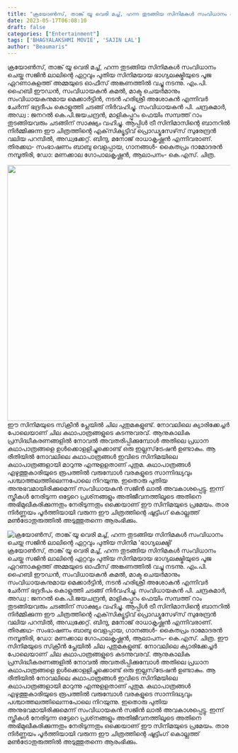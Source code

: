 ```yaml
---
title: "ക്രയോൺസ്, താങ്ക് യൂ വെരി മച്ച്, ഹന്ന തുടങ്ങിയ സിനിമകൾ സംവിധാനം ചെയ്ത സജിൻ ലാലിന്റെ ഏറ്റവും പുതിയ സിനിമ 'ഭാഗ്യലക്ഷ്മി'"
date: 2023-05-17T06:08:10
draft: false
categories: ["Entertainment"]
tags: ['BHAGYALAKSHMI MOVIE', 'SAJIN LAL']
author: "Beaumaris"
---
```


ക്രയോൺസ്, താങ്ക് യൂ വെരി മച്ച്, ഹന്ന തുടങ്ങിയ സിനിമകൾ സംവിധാനം ചെയ്ത സജിൻ ലാലിന്റെ ഏറ്റവും പുതിയ സിനിമയായ ഭാഗ്യലക്ഷ്മിയുടെ പൂജ ഏറണാകുളത്ത് അമ്മയുടെ ഓഫീസ് അങ്കണത്തിൽ വച്ചു നടന്നു. എം.പി. ഹൈബി ഈഡൻ, സംവിധായകൻ കമൽ, മാക്ട ചെയർമാനും സംവിധായകനുമായ മെക്കാർട്ടിൻ, നടൻ ഹരിശ്രീ അശോകൻ എന്നിവർ ചേർന്ന് ഭദ്രദീപം കൊളുത്തി ചടങ്ങ് നിർവഹിച്ചു. സംവിധായകൻ പി. ചന്ദ്രകുമാർ, അഡ്വ : ജനറൽ കെ.പി.ജയചന്ദ്രൻ, മാളികപ്പുറം ഫെയിം സമ്പത്ത് റാം തുടങ്ങിയവരും ചടങ്ങിന് സാക്ഷ്യം വഹിച്ചു. ആപ്പിൾ ട്രീ സിനിമാസിന്റെ ബാനറിൽ നിർമ്മിക്കുന്ന ഈ ചിത്രത്തിന്റെ എക്‌സിക്യൂട്ടിവ് പ്രൊഡ്യൂസേഴ്‌സ് സുരേന്ദ്രൻ വലിയ പറമ്പിൽ, അഡ്വക്കേറ്റ്. ബിന്ദു, മനോജ് രാധാകൃഷ്ണൻ എന്നിവരാണ്. തിരക്കഥ- സംഭാഷണം ബാബു വെളപ്പായ, ഗാനങ്ങൾ- കൈതപ്രം ദാമോദരൻ നമ്പൂതിരി, ഡോ: മണക്കാല ഗോപാലകൃഷ്ണൻ, ആലാപനം- കെ.എസ്. ചിത്ര.

<a href="https://cdn.boolokam.com/articles/2023/05/TT.jpg"><img class=" wp-image-395792 aligncenter" src="https://cdn.boolokam.com/articles/2023/05/TT-1024x587.jpg" alt="" width="1007" height="578" /></a>ഈ സിനിമയുടെ സ്‌ക്രീൻ പ്ലേയിൽ ചില പുതുമകളുണ്ട്. നോവലിലെ ക്യാരിക്കേച്ചർ പോലെയാണ് ചില കഥാപാത്രങ്ങളുടെ കടന്നുവരവ്. ആനുകാലിക പ്രസിദ്ധീകരണങ്ങളിൽ നോവൽ അവതരിപ്പിക്കുമ്പോൾ അതിലെ പ്രധാന കഥാപാത്രങ്ങളെ ഉൾക്കൊളളിച്ചുക്കൊണ്ട് ഒരു ഇല്ലസ്‌ട്രേഷൻ ഉണ്ടാകും. ആ രീതിയിൽ നോവലിലെ കഥാപാത്രങ്ങൾ ഇവിടെ സിനിമയിലെ കഥാപാത്രങ്ങളായി മാറുന്നു എന്നുളളതാണ് പുതുമ. കഥാപാത്രങ്ങൾ എഴുത്തുകാരിയുടെ രൂപത്തിൽ വരുമ്പോൾ വരകളുടെ സാന്നിദ്ധ്യവും പശ്ചാത്തലത്തിലെന്നപോലെ നിറയുന്നു. ഇതൊരു പുതിയ അനുഭവമായിരിക്കുമെന്ന് സംവിധായകൻ സജിൻ ലാൽ അവകാശപ്പെട്ടു. ഇന്ന് സ്ത്രീകൾ നേരിടുന്ന ഒട്ടേറെ പ്രശ്‌നങ്ങളും അതിജീവനത്തിലൂടെ അതിനെ അഭിമുഖീകരിക്കുന്നതും നേരിടുന്നതും ഒക്കെയാണ് ഈ സിനിമയുടെ പ്രമേയം. താര നിർണ്ണയം പൂർത്തിയായി വരുന്ന ഈ ചിത്രത്തിന്റെ ഷൂട്ടിംഗ് കൊല്ലത്ത് മൺട്രോതുരുത്തിൽ അടുത്തുതന്നെ ആരംഭിക്കും.


![ക്രയോൺസ്, താങ്ക് യൂ വെരി മച്ച്, ഹന്ന തുടങ്ങിയ സിനിമകൾ സംവിധാനം ചെയ്ത സജിൻ ലാലിന്റെ ഏറ്റവും പുതിയ സിനിമ 'ഭാഗ്യലക്ഷ്മി'](https://cdn.boolokam.com/articles/2023/05/TT-1024x587.jpg)ക്രയോൺസ്, താങ്ക് യൂ വെരി മച്ച്, ഹന്ന തുടങ്ങിയ സിനിമകൾ സംവിധാനം ചെയ്ത സജിൻ ലാലിന്റെ ഏറ്റവും പുതിയ സിനിമയായ ഭാഗ്യലക്ഷ്മിയുടെ പൂജ ഏറണാകുളത്ത് അമ്മയുടെ ഓഫീസ് അങ്കണത്തിൽ വച്ചു നടന്നു. എം.പി. ഹൈബി ഈഡൻ, സംവിധായകൻ കമൽ, മാക്ട ചെയർമാനും സംവിധായകനുമായ മെക്കാർട്ടിൻ, നടൻ ഹരിശ്രീ അശോകൻ എന്നിവർ ചേർന്ന് ഭദ്രദീപം കൊളുത്തി ചടങ്ങ് നിർവഹിച്ചു. സംവിധായകൻ പി. ചന്ദ്രകുമാർ, അഡ്വ : ജനറൽ കെ.പി.ജയചന്ദ്രൻ, മാളികപ്പുറം ഫെയിം സമ്പത്ത് റാം തുടങ്ങിയവരും ചടങ്ങിന് സാക്ഷ്യം വഹിച്ചു. ആപ്പിൾ ട്രീ സിനിമാസിന്റെ ബാനറിൽ നിർമ്മിക്കുന്ന ഈ ചിത്രത്തിന്റെ എക്‌സിക്യൂട്ടിവ് പ്രൊഡ്യൂസേഴ്‌സ് സുരേന്ദ്രൻ വലിയ പറമ്പിൽ, അഡ്വക്കേറ്റ്. ബിന്ദു, മനോജ് രാധാകൃഷ്ണൻ എന്നിവരാണ്. തിരക്കഥ- സംഭാഷണം ബാബു വെളപ്പായ, ഗാനങ്ങൾ- കൈതപ്രം ദാമോദരൻ നമ്പൂതിരി, ഡോ: മണക്കാല ഗോപാലകൃഷ്ണൻ, ആലാപനം- കെ.എസ്. ചിത്ര. [](https://cdn.boolokam.com/articles/2023/05/TT.jpg)ഈ സിനിമയുടെ സ്‌ക്രീൻ പ്ലേയിൽ ചില പുതുമകളുണ്ട്. നോവലിലെ ക്യാരിക്കേച്ചർ പോലെയാണ് ചില കഥാപാത്രങ്ങളുടെ കടന്നുവരവ്. ആനുകാലിക പ്രസിദ്ധീകരണങ്ങളിൽ നോവൽ അവതരിപ്പിക്കുമ്പോൾ അതിലെ പ്രധാന കഥാപാത്രങ്ങളെ ഉൾക്കൊളളിച്ചുക്കൊണ്ട് ഒരു ഇല്ലസ്‌ട്രേഷൻ ഉണ്ടാകും. ആ രീതിയിൽ നോവലിലെ കഥാപാത്രങ്ങൾ ഇവിടെ സിനിമയിലെ കഥാപാത്രങ്ങളായി മാറുന്നു എന്നുളളതാണ് പുതുമ. കഥാപാത്രങ്ങൾ എഴുത്തുകാരിയുടെ രൂപത്തിൽ വരുമ്പോൾ വരകളുടെ സാന്നിദ്ധ്യവും പശ്ചാത്തലത്തിലെന്നപോലെ നിറയുന്നു. ഇതൊരു പുതിയ അനുഭവമായിരിക്കുമെന്ന് സംവിധായകൻ സജിൻ ലാൽ അവകാശപ്പെട്ടു. ഇന്ന് സ്ത്രീകൾ നേരിടുന്ന ഒട്ടേറെ പ്രശ്‌നങ്ങളും അതിജീവനത്തിലൂടെ അതിനെ അഭിമുഖീകരിക്കുന്നതും നേരിടുന്നതും ഒക്കെയാണ് ഈ സിനിമയുടെ പ്രമേയം. താര നിർണ്ണയം പൂർത്തിയായി വരുന്ന ഈ ചിത്രത്തിന്റെ ഷൂട്ടിംഗ് കൊല്ലത്ത് മൺട്രോതുരുത്തിൽ അടുത്തുതന്നെ ആരംഭിക്കും.
